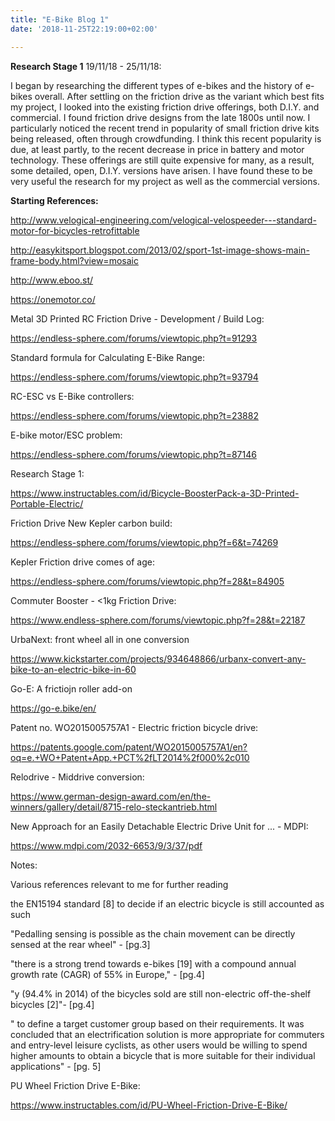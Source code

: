 ```yaml
---
title: "E-Bike Blog 1"
date: '2018-11-25T22:19:00+02:00'

---
```

**Research Stage 1**
19/11/18 - 25/11/18:

I began by researching the different types of e-bikes and the history of e-bikes overall. After settling on the friction drive as the variant which best fits my project, I looked into the existing friction drive offerings, both D.I.Y. and commercial. I found friction drive designs from the late 1800s until now. I particularly noticed the recent trend in popularity of small friction drive kits being released, often through crowdfunding. I think this recent popularity is due, at least partly, to the recent decrease in price in battery and motor technology. These offerings are still quite expensive for many, as a result, some detailed, open, D.I.Y. versions have arisen. I have found these to be very useful the research for my project as well as the commercial versions.

**Starting References:**

<http://www.velogical-engineering.com/velogical-velospeeder---standard-motor-for-bicycles-retrofittable>

<http://easykitsport.blogspot.com/2013/02/sport-1st-image-shows-main-frame-body.html?view=mosaic>

<http://www.eboo.st/>

<https://onemotor.co/>

Metal 3D Printed RC Friction Drive - Development / Build Log:

 <https://endless-sphere.com/forums/viewtopic.php?t=91293>

Standard formula for Calculating E-Bike Range:

 <https://endless-sphere.com/forums/viewtopic.php?t=93794>

RC-ESC vs E-Bike controllers:

<https://endless-sphere.com/forums/viewtopic.php?t=23882>

E-bike motor/ESC problem:

 <https://endless-sphere.com/forums/viewtopic.php?t=87146>

Research Stage 1:

<https://www.instructables.com/id/Bicycle-BoosterPack-a-3D-Printed-Portable-Electric/>

Friction Drive New Kepler carbon build:

<https://endless-sphere.com/forums/viewtopic.php?f=6&t=74269>

Kepler Friction drive comes of age:

 <https://endless-sphere.com/forums/viewtopic.php?f=28&t=84905>

Commuter Booster - <1kg Friction Drive:

 <https://www.endless-sphere.com/forums/viewtopic.php?f=28&t=22187>

UrbaNext: front wheel all in one conversion

 https://www.kickstarter.com/projects/934648866/urbanx-convert-any-bike-to-an-electric-bike-in-60

Go-E: A frictiojn roller add-on

https://go-e.bike/en/

Patent no. WO2015005757A1 - Electric friction bicycle drive:

https://patents.google.com/patent/WO2015005757A1/en?oq=e.+WO+Patent+App.+PCT%2fLT2014%2f000%2c010

Relodrive - Middrive conversion:

https://www.german-design-award.com/en/the-winners/gallery/detail/8715-relo-steckantrieb.html

 New Approach for an Easily Detachable Electric Drive Unit for ... - MDPI:

 https://www.mdpi.com/2032-6653/9/3/37/pdf

  Notes:

  Various references relevant to me for further reading

  the EN15194 standard [8] to decide if an electric bicycle is still accounted as such

"Pedalling sensing is possible as the chain
movement can be directly sensed at the rear wheel" - [pg.3]

"there is a strong trend towards e-bikes [19] with a compound annual growth rate (CAGR) of 55% in
Europe," - [pg.4]

"y (94.4% in 2014) of the bicycles sold are still non-electric off-the-shelf bicycles [2]"- [pg.4]

" to define a target customer group based on their requirements. It was
concluded that an electrification solution is more appropriate for commuters and entry-level leisure
cyclists, as other users would be willing to spend higher amounts to obtain a bicycle that is more
suitable for their individual applications" - [pg. 5]



PU Wheel Friction Drive E-Bike:

 https://www.instructables.com/id/PU-Wheel-Friction-Drive-E-Bike/
